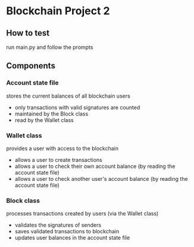 # Blockchain Project 2

## How to test

run main.py and follow the prompts

## Components

### Account state file

stores the current balances of all blockchain users

* only transactions with valid signatures are counted
* maintained by the Block class
* read by the Wallet class

### Wallet class

provides a user with access to the blockchain

* allows a user to create transactions
* allows a user to check their own account balance (by reading the account state file)
* allows a user to check another user's account balance (by reading the account state file)

### Block class

processes transactions created by users (via the Wallet class)

* validates the signatures of senders
* saves validated transactions to blockchain
* updates user balances in the account state file
